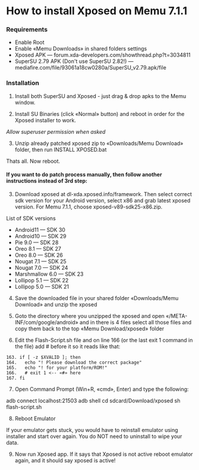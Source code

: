 How to install Xposed on Memu 7.1.1
=========

### Requirements

- Enable Root
- Enable «Memu Downloads» in shared folders settings
- Xposed APK — forum.xda-developers.com/showthread.php?t=3034811
- SuperSU 2.79 APK (Don't use SuperSU 2.82!) — mediafire.com/file/93061a18cw0280a/SuperSU_v2.79.apk/file

### Installation

1. Install both SuperSU and Xposed - just drag & drop apks to the Memu window.

2. Install SU Binaries (click «Normal» button) and reboot in order for the Xposed installer to work.

*Allow superuser permission when asked*

3. Unzip already patched xposed zip to «Downloads/Memu Download» folder, then run INSTALL XPOSED.bat

Thats all. Now reboot.

#### If you want to do patch process manually, then follow another instructions instead of 3rd step:

3. Download xposed at dl-xda.xposed.info/framework. Then select correct sdk version for your Android version, select x86 and grab latest xposed version. For Memu 7.1.1, choose xposed-v89-sdk25-x86.zip.

List of SDK versions

- Android11 — SDK 30
- Android10 — SDK 29
- Pie 9.0 — SDK 28
- Oreo 8.1 — SDK 27
- Oreo 8.0 — SDK 26
- Nougat 7.1 — SDK 25
- Nougat 7.0 — SDK 24
- Marshmallow 6.0 — SDK 23
- Lollipop 5.1 — SDK 22
- Lollipop 5.0 — SDK 21




4. Save the downloaded file in your shared folder «Downloads/Memu Download» and unzip the xposed

5. Goto the directory where you unzipped the xposed and open «/META-INF/com/google/android» and in there is 4 files select all those files and copy them back to the top «Memu Download/xposed» folder

6. Edit the Flash-Script.sh file and on line 166 (or the last exit 1 command in the file) add # before it so it reads like that:

```
163. if [ -z $XVALID ]; then
164.   echo "! Please download the correct package"
165.   echo "! for your platform/ROM!"
166.   # exit 1 <-- «#» here
167. fi
```

7. Open Command Prompt (Win+R, «cmd», Enter) and type the following:

adb connect localhost:21503
adb shell
cd sdcard/Download/xposed
sh flash-script.sh

8. Reboot Emulator

If your emulator gets stuck, you would have to reinstall emulator using installer and start over again. You do NOT need to uninstall to wipe your data.

9. Now run Xposed app. If it says that Xposed is not active reboot emulator again, and it should say xposed is active!